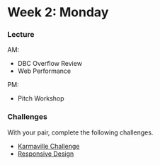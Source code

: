 # Week 2: Monday

### Lecture

AM:
- DBC Overflow Review
- Web Performance

PM:
- Pitch Workshop

### Challenges

With your pair, complete the following challenges.

- [Karmaville Challenge](../../../../karmaville-challenge)
- [Responsive Design](../microchallenges/responsive-design.md)

